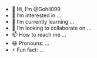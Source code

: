 - 👋 Hi, I’m @Gohil099
- 👀 I’m interested in ...
- 🌱 I’m currently learning ...
- 💞️ I’m looking to collaborate on ...
- 📫 How to reach me ...
- 😄 Pronouns: ...
- ⚡ Fun fact: ...

<!---
Gohil099/Gohil099 is a ✨ special ✨ repository because its `README.md` (this file) appears on your GitHub profile.
You can click the Preview link to take a look at your changes.
--->
